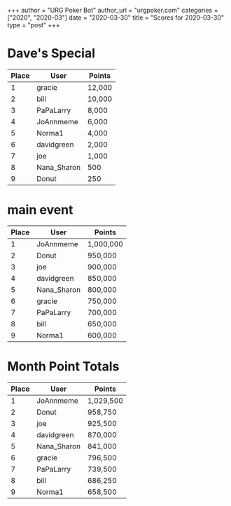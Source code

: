 +++
author = "URG Poker Bot"
author_url = "urgpoker.com"
categories = ["2020", "2020-03"]
date = "2020-03-30"
title = "Scores for 2020-03-30"
type = "post"
+++
# Dave's Special

| Place | User | Points |
|-------|------|--------|
| 1 | gracie | 12,000 |
| 2 | bill | 10,000 |
| 3 | PaPaLarry | 8,000 |
| 4 | JoAnnmeme | 6,000 |
| 5 | Norma1 | 4,000 |
| 6 | davidgreen | 2,000 |
| 7 | joe | 1,000 |
| 8 | Nana_Sharon | 500 |
| 9 | Donut | 250 |

# main event

| Place | User | Points |
|-------|------|--------|
| 1 | JoAnnmeme | 1,000,000 |
| 2 | Donut | 950,000 |
| 3 | joe | 900,000 |
| 4 | davidgreen | 850,000 |
| 5 | Nana_Sharon | 800,000 |
| 6 | gracie | 750,000 |
| 7 | PaPaLarry | 700,000 |
| 8 | bill | 650,000 |
| 9 | Norma1 | 600,000 |

# Month Point Totals

| Place | User | Points |
|-------|------|--------|
| 1 | JoAnnmeme | 1,029,500 |
| 2 | Donut | 958,750 |
| 3 | joe | 925,500 |
| 4 | davidgreen | 870,000 |
| 5 | Nana_Sharon | 841,000 |
| 6 | gracie | 796,500 |
| 7 | PaPaLarry | 739,500 |
| 8 | bill | 686,250 |
| 9 | Norma1 | 658,500 |
